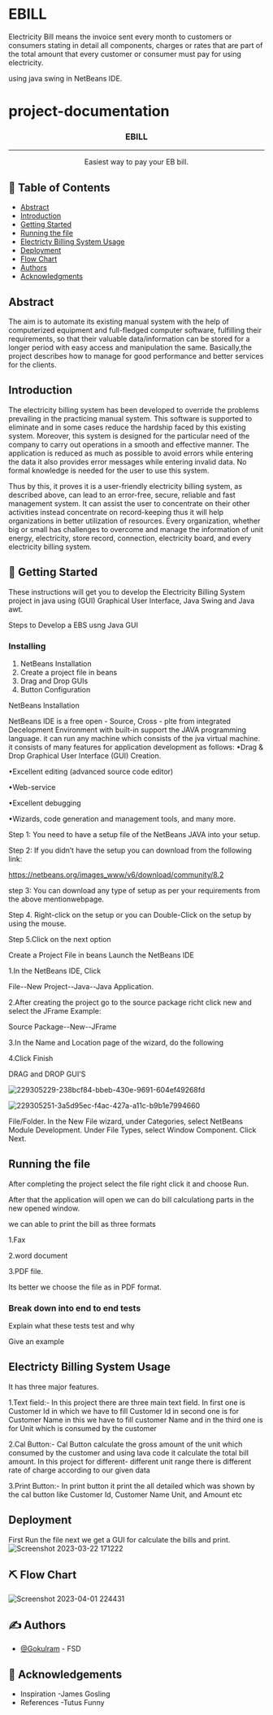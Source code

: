 # EBILL
Electricity Bill means the invoice sent every month to customers or consumers stating in detail all components, charges or rates that are part of the total amount that every customer or consumer must pay for using electricity.

using java swing in NetBeans IDE.
# project-documentation


<h3 align="center">EBILL</h3>


---

<p align="center">  Easiest way to pay your EB bill.
    <br> 
</p>

## 📝 Table of Contents
- [Abstract](#Abstract)
- [Introduction](#Introduction)
- [Getting Started](#getting_started)
- [Running the file](#file)
- [Electricty Billing System Usage](#electricty_billingsystem_usage)
- [Deployment](#deployment)
- [Flow Chart](#flowchart)
- [Authors](#authors)
- [Acknowledgments](#acknowledgement)

## Abstract <a name = "Abstract"></a>
The aim is to automate its existing manual system with the help of computerized equipment and full-fledged computer software, fulfilling their requirements, so that their valuable data/information can be stored for a longer period with easy access and manipulation the same. Basically,the project describes how to manage for good performance and better services for the clients.

## Introduction
The electricity billing system has been developed to override the problems prevailing in the practicing manual system. This software is supported to eliminate and in some cases reduce the hardship faced by this existing system. Moreover, this system is designed for the particular need of the company to carry out operations in a smooth and effective manner. The application is reduced as much as possible to avoid errors while entering the data it also provides error messages while entering invalid data. No formal knowledge is needed for the user to use this system.

Thus by this, it proves it is a user-friendly electricity billing system, as described above, can lead to an error-free, secure, reliable and fast management system. It can assist the user to concentrate on their other activities instead concentrate on record-keeping thus it will help organizations in better utilization of resources. Every organization, whether big or small has challenges to overcome and manage the information of unit energy, electricity, store record, connection, electricity board, and every electricity billing system.

## 🏁 Getting Started <a name = "getting_started"></a>
These instructions will get you to develop the Electricity Billing System project in java using (GUI) Graphical User Interface, Java Swing and Java awt.

Steps to Develop a EBS usng Java GUI

### Installing

1. NetBeans Installation
2. Create a project file in beans
3. Drag and Drop GUIs
4. Button Configuration

NetBeans Installation

NetBeans IDE is a free open - Source, Cross - plte from integrated Decelopment Environment with built-in support the JAVA programming language. it can run any machine which consists of the jva virtual machine. it consists of many features for application development as follows:
•Drag & Drop Graphical User Interface (GUI) Creation.

•Excellent editing (advanced source code editor)

•Web-service

•Excellent debugging

•Wizards, code generation and management tools, and many more.

Step 1: You need to have a setup file of the NetBeans JAVA into your setup.

Step 2: If you didn’t have the setup you can download from the following link:

https://netbeans.org/images_www/v6/download/community/8.2

step 3: You can download any type of setup as per your requirements from the above mentionwebpage.

Step 4. Right-click on the setup or you can Double-Click on the setup by using the mouse.

Step 5.Click on the next option

Create a Project File in beans
Launch the NetBeans IDE

1.In the NetBeans IDE,
Click

File--New Project--Java--Java Application.

2.After creating the project go to the source package richt click new and select the JFrame
Example:

Source Package--New--JFrame

3.In the Name and Location page of the wizard, do the following

4.Click Finish

DRAG and DROP GUI'S

![229305229-238bcf84-bbeb-430e-9691-604ef49268fd](https://user-images.githubusercontent.com/127830926/232715317-4656a33a-5445-4280-8d3d-1f9ca23fbc2c.png)

![229305251-3a5d95ec-f4ac-427a-a11c-b9b1e7994660](https://user-images.githubusercontent.com/127830926/232715406-0c7e8c5e-3db5-45d5-8c7a-39182412dd24.png)

 File/Folder. In the New File wizard, under Categories, select NetBeans Module Development. Under File Types, select Window Component. Click Next.




## Running the file <a name = "file"></a>
After completing the project select the file right click it and choose Run.

After that the application will open we can do bill calculationg parts in the new opened window.

we can able to print the bill as three formats

1.Fax

2.word document

3.PDF file.

Its better we choose the file as in PDF format.

### Break down into end to end tests
Explain what these tests test and why


Give an example
## Electricty Billing System Usage <a name = "electricty_billingsystem_usage"></a>
It has three major features.

1.Text field:- In this project there are three main text field. In first one is Customer Id in which we have to fill Customer Id in second one is for Customer Name in this we have to fill customer Name and in the third one is for Unit which is consumed by the customer

2.Cal Button:- Cal Button calculate the gross amount of the unit which consumed by the customer and using lava code it calculate the total bill amount. In this project for different- different unit range there is different rate of charge according to our given data

3.Print Button:- In print button it print the all detailed which was shown by the cal button like Customer Id, Customer Name Unit, and Amount etc

## Deployment <a name = "deployment"></a>

First Run the file next we get a GUI for calculate the bills and print.
![Screenshot 2023-03-22 171222](https://user-images.githubusercontent.com/127830926/232712556-aab1f0dc-5d13-487c-89a6-c5781e8046b7.png)


## ⛏ Flow Chart <a name = "flowchart"></a>
![Screenshot 2023-04-01 224431](https://user-images.githubusercontent.com/127830926/232712018-223a419d-f21f-4ba8-94f9-37ab3232f2f7.png)


## ✍ Authors <a name = "authors"></a>
- [@Gokulram](https://github.com/GokulRamMani) - FSD

## 🎉 Acknowledgements <a name = "acknowledgement"></a>
- Inspiration
-James Gosling
- References
-Tutus Funny 
